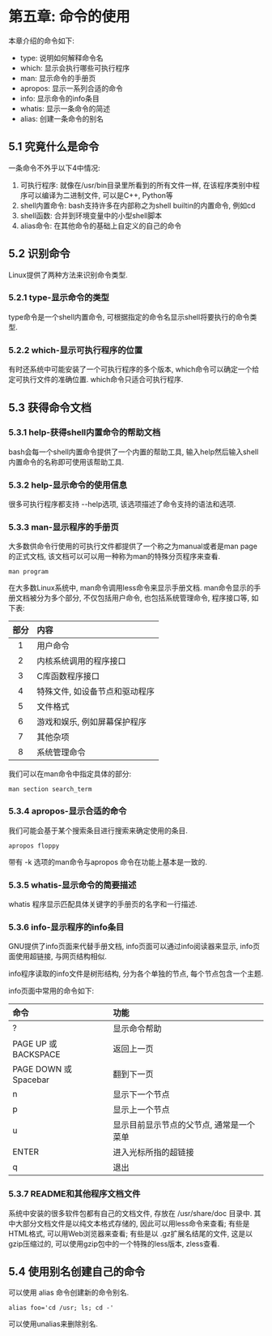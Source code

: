 # 第五章: 命令的使用 #

本章介绍的命令如下:

- type: 说明如何解释命令名
- which: 显示会执行哪些可执行程序
- man: 显示命令的手册页
- apropos: 显示一系列合适的命令
- info: 显示命令的info条目
- whatis: 显示一条命令的简述
- alias: 创建一条命令的别名

## 5.1 究竟什么是命令 ##

一条命令不外乎以下4中情况:

1. 可执行程序: 就像在/usr/bin目录里所看到的所有文件一样, 在该程序类别中程序可以编译为二进制文件, 可以是C++, Python等
2. shell内置命令: bash支持许多在内部称之为shell builtin的内置命令, 例如cd
3. shell函数: 合并到环境变量中的小型shell脚本
4. alias命令: 在其他命令的基础上自定义的自己的命令

## 5.2 识别命令 ##

Linux提供了两种方法来识别命令类型.

### 5.2.1 type-显示命令的类型 ###

type命令是一个shell内置命令, 可根据指定的命令名显示shell将要执行的命令类型.

### 5.2.2 which-显示可执行程序的位置 ###

有时还系统中可能安装了一个可执行程序的多个版本, which命令可以确定一个给定可执行文件的准确位置. which命令只适合可执行程序.

## 5.3 获得命令文档 ##

### 5.3.1 help-获得shell内置命令的帮助文档 ###

bash会每一个shell内置命令提供了一个内置的帮助工具, 输入help然后输入shell内置命令的名称即可使用该帮助工具.

### 5.3.2 help-显示命令的使用信息 ###

很多可执行程序都支持 --help选项, 该选项描述了命令支持的语法和选项.

### 5.3.3 man-显示程序的手册页 ###

大多数供命令行使用的可执行文件都提供了一个称之为manual或者是man page的正式文档, 该文档可以可以用一种称为man的特殊分页程序来查看.

```
man program
```

在大多数Linux系统中, man命令调用less命令来显示手册文档. man命令显示的手册文档被分为多个部分, 不仅包括用户命令, 也包括系统管理命令, 程序接口等, 如下表:

| 部分 | 内容 |
|:--:|:--|
| 1 | 用户命令 |
| 2 | 内核系统调用的程序接口 |
| 3 | C库函数程序接口 |
| 4 | 特殊文件, 如设备节点和驱动程序 |
| 5 | 文件格式 |
| 6 | 游戏和娱乐, 例如屏幕保护程序 |
| 7 | 其他杂项 |
| 8 | 系统管理命令 |

我们可以在man命令中指定具体的部分:

```
man section search_term
```

### 5.3.4 apropos-显示合适的命令 ###

我们可能会基于某个搜索条目进行搜索来确定使用的条目.

```
apropos floppy
```

带有 -k 选项的man命令与apropos 命令在功能上基本是一致的.

### 5.3.5 whatis-显示命令的简要描述 ###

whatis 程序显示匹配具体关键字的手册页的名字和一行描述.

### 5.3.6 info-显示程序的info条目 ###

GNU提供了info页面来代替手册文档, info页面可以通过info阅读器来显示, info页面使用超链接, 与网页结构相似.

info程序读取的info文件是树形结构, 分为各个单独的节点, 每个节点包含一个主题.

info页面中常用的命令如下:

| 命令 | 功能 |
|:--|:--|
| ? | 显示命令帮助 |
| PAGE UP 或 BACKSPACE | 返回上一页 |
| PAGE DOWN 或Spacebar | 翻到下一页 |
| n | 显示下一个节点 |
| p | 显示上一个节点 |
| u | 显示目前显示节点的父节点, 通常是一个菜单 |
| ENTER | 进入光标所指的超链接 |
| q | 退出 |

### 5.3.7 README和其他程序文档文件 ###

系统中安装的很多软件包都有自己的文档文件, 存放在 /usr/share/doc 目录中. 其中大部分文档文件是以纯文本格式存储的, 因此可以用less命令来查看; 有些是HTML格式, 可以用Web浏览器来查看; 有些是以 .gz扩展名结尾的文件, 这是以gzip压缩过的, 可以使用gzip包中的一个特殊的less版本, zless查看.

## 5.4 使用别名创建自己的命令 ##

可以使用 alias 命令创建新的命令别名.

```
alias foo='cd /usr; ls; cd -'
```

可以使用unalias来删除别名.

